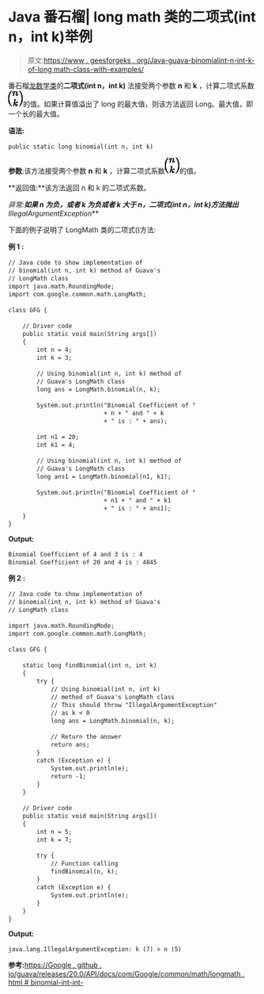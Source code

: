 # Java 番石榴| long math 类的二项式(int n，int k)举例

> 原文:[https://www . geesforgeks . org/Java-guava-binomialint-n-int-k-of-long math-class-with-examples/](https://www.geeksforgeeks.org/java-guava-binomialint-n-int-k-of-longmath-class-with-examples/)

番石榴[龙数学类](https://www.geeksforgeeks.org/longmath-class-guava-java/)的**二项式(int n，int k)** 法接受两个参数 **n** 和 **k** ，计算二项式系数![{n}\choose{k}](img/2c819c9fb992984b4189ea89af024f10.png "Rendered by QuickLaTeX.com")的值。如果计算值溢出了 long 的最大值，则该方法返回 Long。最大值，即一个长的最大值。

**语法:**

```
public static long binomial(int n, int k)

```

**参数**:该方法接受两个参数 **n** 和 **k** ，计算二项式系数![{n}\choose{k}](img/2c819c9fb992984b4189ea89af024f10.png "Rendered by QuickLaTeX.com")的值。

**返回值:**该方法返回 n 和 k 的二项式系数。

**异常:**如果 n 为负，或者 k 为负或者 k 大于 n，二项式(int n，int k)方法抛出***IllegalArgumentException***

下面的例子说明了 LongMath 类的二项式()方法:

**例 1 :**

```
// Java code to show implementation of
// binomial(int n, int k) method of Guava's
// LongMath class
import java.math.RoundingMode;
import com.google.common.math.LongMath;

class GFG {

    // Driver code
    public static void main(String args[])
    {
        int n = 4;
        int k = 3;

        // Using binomial(int n, int k) method of
        // Guava's LongMath class
        long ans = LongMath.binomial(n, k);

        System.out.println("Binomial Coefficient of "
                           + n + " and " + k
                           + " is : " + ans);

        int n1 = 20;
        int k1 = 4;

        // Using binomial(int n, int k) method of
        // Guava's LongMath class
        long ans1 = LongMath.binomial(n1, k1);

        System.out.println("Binomial Coefficient of "
                           + n1 + " and " + k1
                           + " is : " + ans1);
    }
}
```

**Output:**

```
Binomial Coefficient of 4 and 3 is : 4
Binomial Coefficient of 20 and 4 is : 4845

```

**例 2 :**

```
// Java code to show implementation of
// binomial(int n, int k) method of Guava's
// LongMath class

import java.math.RoundingMode;
import com.google.common.math.LongMath;

class GFG {

    static long findBinomial(int n, int k)
    {
        try {
            // Using binomial(int n, int k)
            // method of Guava's LongMath class
            // This should throw "IllegalArgumentException"
            // as k < 0
            long ans = LongMath.binomial(n, k);

            // Return the answer
            return ans;
        }
        catch (Exception e) {
            System.out.println(e);
            return -1;
        }
    }

    // Driver code
    public static void main(String args[])
    {
        int n = 5;
        int k = 7;

        try {
            // Function calling
            findBinomial(n, k);
        }
        catch (Exception e) {
            System.out.println(e);
        }
    }
}
```

**Output:**

```
java.lang.IllegalArgumentException: k (7) > n (5)

```

**参考:**[https://Google . github . io/guava/releases/20.0/API/docs/com/Google/common/math/longmath . html # binomial-int-int-](https://google.github.io/guava/releases/20.0/api/docs/com/google/common/math/LongMath.html#binomial-int-int-)